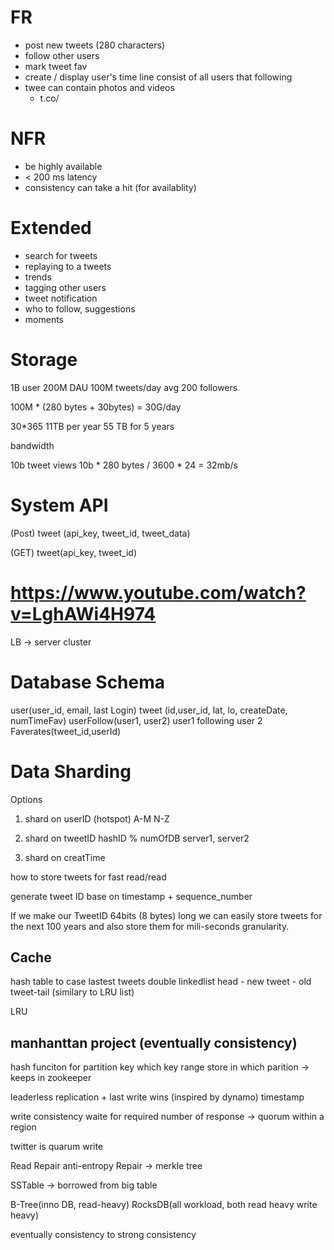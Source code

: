 # FR
- post new tweets (280 characters)
- follow other users
- mark tweet fav
- create / display user's time line consist of all users that following
- twee can contain photos and videos
  - t.co/

# NFR
- be highly available
- < 200 ms latency
- consistency can take a hit (for availablity)
  

# Extended


- search for tweets
- replaying to a tweets
- trends
- tagging other users
- tweet notification
- who to follow, suggestions
- moments



# Storage

1B user
200M DAU
100M tweets/day
avg 200 followers

100M * (280 bytes + 30bytes) = 30G/day

30*365 11TB per year
55 TB for 5 years

bandwidth

10b tweet views
10b * 280 bytes / 3600 * 24 = 32mb/s



# System API
(Post) tweet (api_key, tweet_id, tweet_data)

(GET) tweet(api_key, tweet_id)


# https://www.youtube.com/watch?v=LghAWi4H974


LB -> server cluster


# Database Schema

user(user_id, email, last Login)
tweet (id,user_id, lat, lo, createDate, numTimeFav)
userFollow(user1, user2) user1 following user 2
Faverates(tweet_id,userId)




# Data Sharding

Options
1. shard on userID (hotspot)
   A-M
   N-Z
2. shard on tweetID
   hashID % numOfDB    server1, server2

3. shard on creatTime



how to store tweets for fast read/read

generate tweet ID base on timestamp + sequence_number

If we make our TweetID 64bits (8 bytes) long
we can easily store tweets for the next 100 years and also store them for mili-seconds granularity.

## Cache

hash table  to case lastest 
  tweets  double linkedlist  head - new tweet - old tweet-tail (similary to LRU list)

LRU



## manhanttan project (eventually consistency)

hash funciton for partition key
which key range store in which parition -> keeps in zookeeper

leaderless replication + last write wins (inspired by dynamo) timestamp

write consistency waite for required number of response -> quorum within a region

twitter is quarum write

Read Repair
anti-entropy Repair -> merkle tree

SSTable -> borrowed from big table


B-Tree(inno DB, read-heavy)
RocksDB(all workload, both read heavy write heavy)


eventually consistency to strong consistency

